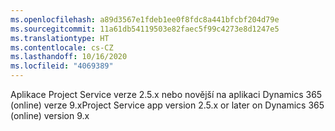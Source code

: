 ```yaml
---
ms.openlocfilehash: a89d3567e1fdeb1ee0f8fdc8a441bfcbf204d79e
ms.sourcegitcommit: 11a61db54119503e82faec5f99c4273e8d1247e5
ms.translationtype: HT
ms.contentlocale: cs-CZ
ms.lasthandoff: 10/16/2020
ms.locfileid: "4069389"
---
```

<span data-ttu-id="f1b33-101">Aplikace Project Service verze 2.5.x nebo novější na aplikaci Dynamics 365 (online) verze 9.x</span><span class="sxs-lookup"><span data-stu-id="f1b33-101">Project Service app version 2.5.x or later on Dynamics 365 (online) version 9.x</span></span>
